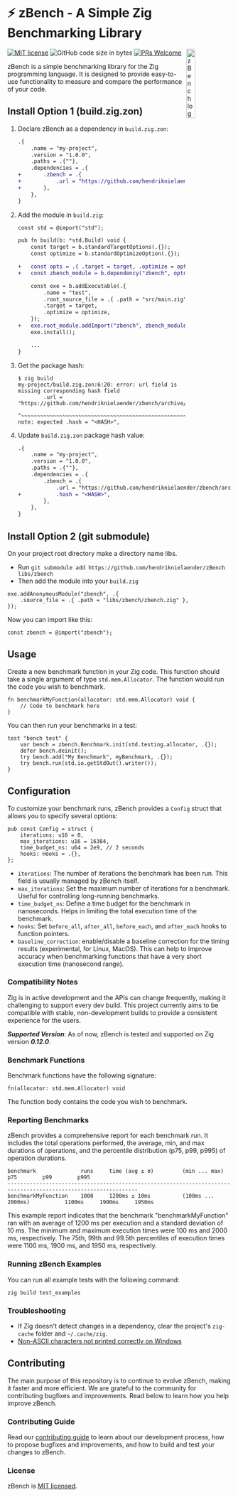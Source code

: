 # ⚡ zBench - A Simple Zig Benchmarking Library

[![MIT license](https://img.shields.io/badge/license-MIT-blue.svg)](https://github.com/hendriknielaender/zbench/blob/HEAD/LICENSE)
![GitHub code size in bytes](https://img.shields.io/github/languages/code-size/hendriknielaender/zbench)
[![PRs Welcome](https://img.shields.io/badge/PRs-welcome-brightgreen.svg)](https://github.com/hendriknielaender/zbench/blob/HEAD/CONTRIBUTING.md)
<img src="logo.png" alt="zBench logo" align="right" width="20%"/>

zBench is a simple benchmarking library for the Zig programming language. It is designed to provide easy-to-use functionality to measure and compare the performance of your code.

## Install Option 1 (build.zig.zon)

1. Declare zBench as a dependency in `build.zig.zon`:

   ```diff
   .{
       .name = "my-project",
       .version = "1.0.0",
       .paths = .{""},
       .dependencies = .{
   +       .zbench = .{
   +           .url = "https://github.com/hendriknielaender/zbench/archive/<COMMIT>.tar.gz",
   +       },
       },
   }
   ```

2. Add the module in `build.zig`:

   ```diff
   const std = @import("std");

   pub fn build(b: *std.Build) void {
       const target = b.standardTargetOptions(.{});
       const optimize = b.standardOptimizeOption(.{});

   +   const opts = .{ .target = target, .optimize = optimize };
   +   const zbench_module = b.dependency("zbench", opts).module("zbench");

       const exe = b.addExecutable(.{
           .name = "test",
           .root_source_file = .{ .path = "src/main.zig" },
           .target = target,
           .optimize = optimize,
       });
   +   exe.root_module.addImport("zbench", zbench_module);
       exe.install();

       ...
   }
   ```

3. Get the package hash:

   ```shell
   $ zig build
   my-project/build.zig.zon:6:20: error: url field is missing corresponding hash field
           .url = "https://github.com/hendriknielaender/zbench/archive/<COMMIT>.tar.gz",
                  ^~~~~~~~~~~~~~~~~~~~~~~~~~~~~~~~~~~~~~~~~~~~~~~~~~~~~~~~~~~~
   note: expected .hash = "<HASH>",
   ```

4. Update `build.zig.zon` package hash value:

   ```diff
   .{
       .name = "my-project",
       .version = "1.0.0",
       .paths = .{""},
       .dependencies = .{
           .zbench = .{
               .url = "https://github.com/hendriknielaender/zbench/archive/<COMMIT>.tar.gz",
   +           .hash = "<HASH>",
           },
       },
   }
   ```

## Install Option 2 (git submodule)

On your project root directory make a directory name libs.

- Run `git submodule add https://github.com/hendriknielaender/zBench libs/zbench`
- Then add the module into your `build.zig`

```zig
exe.addAnonymousModule("zbench", .{
    .source_file = .{ .path = "libs/zbench/zbench.zig" },
});
```

Now you can import like this:

```zig
const zbench = @import("zbench");
```

## Usage

Create a new benchmark function in your Zig code. This function should take a single argument of type `std.mem.Allocator`. The function would run the code you wish to benchmark.

```zig
fn benchmarkMyFunction(allocator: std.mem.Allocator) void {
    // Code to benchmark here
}
```

You can then run your benchmarks in a test:

```zig
test "bench test" {
    var bench = zbench.Benchmark.init(std.testing.allocator, .{});
    defer bench.deinit();
    try bench.add("My Benchmark", myBenchmark, .{});
    try bench.run(std.io.getStdOut().writer());
}
```

## Configuration

To customize your benchmark runs, zBench provides a `Config` struct that allows you to specify several options:

```zig
pub const Config = struct {
    iterations: u16 = 0,
    max_iterations: u16 = 16384,
    time_budget_ns: u64 = 2e9, // 2 seconds
    hooks: Hooks = .{},
};
```

- `iterations`: The number of iterations the benchmark has been run. This field is usually managed by zBench itself.
- `max_iterations`: Set the maximum number of iterations for a benchmark. Useful for controlling long-running benchmarks.
- `time_budget_ns`: Define a time budget for the benchmark in nanoseconds. Helps in limiting the total execution time of the benchmark.
- `hooks`: Set `before_all`, `after_all`, `before_each`, and `after_each` hooks to function pointers.
- `baseline_correction`: enable/disable a baseline correction for the timing results (experimental, for Linux, MacOS). This can help to improve accuracy when benchmarking functions that have a very short execution time (nanosecond range).

### Compatibility Notes

Zig is in active development and the APIs can change frequently, making it challenging to support every dev build. This project currently aims to be compatible with stable, non-development builds to provide a consistent experience for the users.

**_Supported Version_**: As of now, zBench is tested and supported on Zig version **_0.12.0_**.

### Benchmark Functions

Benchmark functions have the following signature:

```zig
fn(allocator: std.mem.Allocator) void
```

The function body contains the code you wish to benchmark.

### Reporting Benchmarks

zBench provides a comprehensive report for each benchmark run. It includes the total operations performed, the average, min, and max durations of operations, and the percentile distribution (p75, p99, p995) of operation durations.

```shell
benchmark              runs     time (avg ± σ)         (min ... max)                p75        p99        p995
---------------------------------------------------------------------------------------------------------------
benchmarkMyFunction    1000     1200ms ± 10ms          (100ms ... 2000ms)           1100ms     1900ms     1950ms
```

This example report indicates that the benchmark "benchmarkMyFunction" ran with an average of 1200 ms per execution and a standard deviation of 10 ms.
The minimum and maximum execution times were 100 ms and 2000 ms, respectively. The 75th, 99th and 99.5th percentiles of execution times were 1100 ms, 1900 ms, and 1950 ms, respectively.

### Running zBench Examples

You can run all example tests with the following command:

```shell
zig build test_examples
```

### Troubleshooting

- If Zig doesn't detect changes in a dependency, clear the project's `zig-cache` folder and `~/.cache/zig`.
- [Non-ASCII characters not printed correctly on Windows](docs/advanced.md)

## Contributing

The main purpose of this repository is to continue to evolve zBench, making it faster and more efficient. We are grateful to the community for contributing bugfixes and improvements. Read below to learn how you help improve zBench.

### Contributing Guide

Read our [contributing guide](CONTRIBUTING.md) to learn about our development process, how to propose bugfixes and improvements, and how to build and test your changes to zBench.

### License

zBench is [MIT licensed](./LICENSE).
